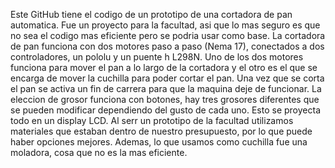 Este GitHub tiene el codigo de un prototipo de una cortadora de pan automatica. Fue un proyecto para la facultad, asi que lo mas seguro es que no sea el codigo mas eficiente pero se podria usar como base. La cortadora de pan funciona con dos motores paso a paso (Nema 17), conectados a dos controladores, un pololu y un puente h L298N. Uno de los dos motores funciona para mover el pan a lo largo de la cortadora y el otro es el que se encarga de mover la cuchilla para poder cortar el pan. Una vez que se corta el pan se activa un fin de carrera para que la maquina deje de funcionar.  La eleccion de grosor funciona con botones, hay tres grosores diferentes que se pueden modificar dependiendo del gusto de cada uno. Esto se proyecta todo en un display LCD. Al serr un prototipo de la facultad utilizamos materiales que estaban dentro de nuestro presupuesto, por lo que puede haber opciones mejores. Ademas, lo que usamos como cuchilla fue una moladora, cosa que no es la mas eficiente. 

